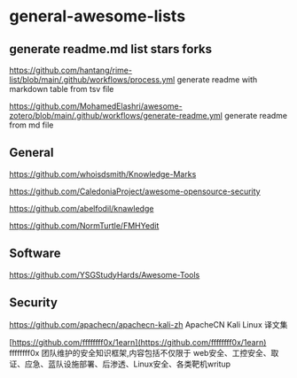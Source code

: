 # general-awesome-lists

## generate readme.md list stars forks

https://github.com/hantang/rime-list/blob/main/.github/workflows/process.yml generate readme with markdown table from tsv file

https://github.com/MohamedElashri/awesome-zotero/blob/main/.github/workflows/generate-readme.yml generate readme from md file
## General
https://github.com/whoisdsmith/Knowledge-Marks

https://github.com/CaledoniaProject/awesome-opensource-security

https://github.com/abelfodil/knawledge

https://github.com/NormTurtle/FMHYedit

## Software

https://github.com/YSGStudyHards/Awesome-Tools

## Security

https://github.com/apachecn/apachecn-kali-zh ApacheCN Kali Linux 译文集

[https://github.com/ffffffff0x/1earn](https://github.com/ffffffff0x/1earn) ffffffff0x 团队维护的安全知识框架,内容包括不仅限于 web安全、工控安全、取证、应急、蓝队设施部署、后渗透、Linux安全、各类靶机writup
